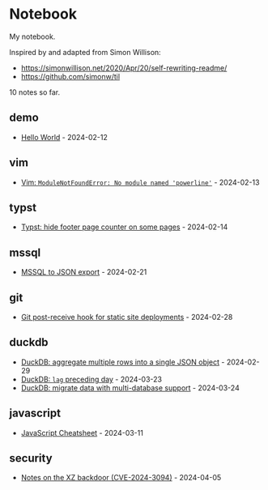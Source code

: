 # Notebook

My notebook.

Inspired by and adapted from Simon Willison:

* https://simonwillison.net/2020/Apr/20/self-rewriting-readme/
* https://github.com/simonw/til

<!-- count starts -->10<!-- count ends --> notes so far.

<!-- index starts -->
## demo

* [Hello World](https://github.com/schu/notebook/blob/main/demo/hello-world.md) - 2024-02-12

## vim

* [Vim: `ModuleNotFoundError: No module named 'powerline'`](https://github.com/schu/notebook/blob/main/vim/vim-powerline-module-not-found-error.md) - 2024-02-13

## typst

* [Typst: hide footer page counter on some pages](https://github.com/schu/notebook/blob/main/typst/typst-hide-page-counter-on-some-pages.md) - 2024-02-14

## mssql

* [MSSQL to JSON export](https://github.com/schu/notebook/blob/main/mssql/mssql-to-json-export.md) - 2024-02-21

## git

* [Git post-receive hook for static site deployments](https://github.com/schu/notebook/blob/main/git/git-post-receive-hook.md) - 2024-02-28

## duckdb

* [DuckDB: aggregate multiple rows into a single JSON object](https://github.com/schu/notebook/blob/main/duckdb/duckdb-rows-to-json-aggregation.md) - 2024-02-29
* [DuckDB: `lag` preceding day](https://github.com/schu/notebook/blob/main/duckdb/duckdb-lag-preceding-day.md) - 2024-03-23
* [DuckDB: migrate data with multi-database support](https://github.com/schu/notebook/blob/main/duckdb/duckdb-migrate-data-with-multi-database-support.md) - 2024-03-24

## javascript

* [JavaScript Cheatsheet](https://github.com/schu/notebook/blob/main/javascript/javascript-cheatsheet.md) - 2024-03-11

## security

* [Notes on the XZ backdoor (CVE-2024-3094)](https://github.com/schu/notebook/blob/main/security/xz-backdoor-CVE-2024-3094.md) - 2024-04-05
<!-- index ends -->
